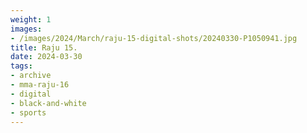 ```yaml
---
weight: 1
images:
- /images/2024/March/raju-15-digital-shots/20240330-P1050941.jpg
title: Raju 15.
date: 2024-03-30
tags:
- archive
- mma-raju-16
- digital
- black-and-white
- sports
---
```

